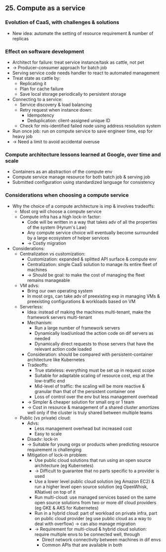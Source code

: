## 25. Compute as a service
### Evolution of CaaS, with challenges & solutions
- New idea: automate the setting of resource requirement & number of replicas
### Effect on software development
- Architect for failure: treat service instance/task as cattle, not pet
- -> Producer-consumer approach for batch job
- Serving service code needs handler to react to automated management
- Treat state as cattle by:
  - Replicating it
  - Plan for cache failure
  - Save local storage periodically to persistent storage
- Connecting to a service:
  - Service discovery & load balancing
  - Retry request when instance down:
    - Idempotency
    - Deduplication: client-assigned unique ID
  - Check for mis-identified failed node using address resolution system
- Run once job: run on compute service to save engineer time, esp for heavy job
- -> Need a limit to avoid accidental overuse
### Compute architecture lessons learned at Google, over time and scale
- Containers as an abstraction of the compute env
- Compute service manage resource for both batch job & serving job
- Submitted configuration using standardized language for consistency
### Considerations when choosing a compute service
- Why the choice of a compute architecture is imp & involves tradeoffs:
  - Most org will choose a compute service
  - Compute infra has a high lock-in factor:
    - Code will be written in a way that takes adv of all the properties of the system (Hyrum's Law)
    - Any compute service choice will eventually become surrounded by a large ecosystem of helper services
    - -> Costly migration
- Considerations:
  - Centralization vs customization:
    - Customization: expanded & splitted API surface & compute env
    - Centralization: single CaaS solution to manage its entire fleet of machines
    - -> Should be goal: to make the cost of managing the fleet remains manageable
  - VM advs:
    - Bring our own operating system
    - In most orgs, can take adv of preexisting exp in managing VMs & preexisting configurations & workloads based on VM
  - Serverless:
    - Idea: instead of making the machines multi-tenant, make the framework servers multi-tenant
    - Mechanism:
      - Run a large number of framework servers
      - Dynamically load/unload the action code on dif servers as needed
      - Dynamically direct requests to those servers that have the relevant action code loaded
    - Consideration: should be compared with persistent-container architecture like Kubernetes
    - Tradeoffs:
      - True stateless: everything must be set up in request scope
      - Suitable for adaptable scaling of resource cost, esp at the low-traffic end
      - Mid-level of traffic: the scaling will be more reactive & granular than that of the persistent container one
      - Loss of control over the env but less management overhead
    - -> Simpler & cheaper solution for small org or 1 team
    - -> Cost in resource & management of a shared cluster amortizes well only if the cluster is truly shared between multiple teams
  - Public (vs private) cloud:
    - Advs:
      - Less management overhead but increased cost
      - Easy to scale
    - Disadv: lock-in
    - -> Suitable for young orgs or products when predicting resource requirement is challenging
    - Mitigation of lock-in problem:
      - Use public cloud solutions that run using an open source architecture (eg Kubernetes)
      - -> Difficult to guarantee that no parts specific to a provider is used
      - Use a lower level public cloud solution (eg Amazon EC2)
      & run a higher level open source solution (eg OpenWhisk, KNative) on top of it
      - Run multi-cloud: use managed services based on the same open source solutions
      from two or more dif cloud providers (eg GKE & AKS for Kubernetes)
      - Run in a hybrid cloud: part of workload on private infra, part on public cloud provider
        (eg use public cloud as a way to deal with overflow) -> can also manage migration
      - -> Requirement for multi-cloud & hybrid cloud solution: require multiple envs to be connected well, through
        - Direct network connectivity between machines in dif envs
        - Common APIs that are available in both
